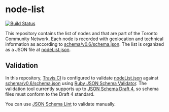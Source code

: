 # node-list

[![Build Status](https://travis-ci.org/tomeshnet/node-list.svg?branch=master)](https://travis-ci.org/tomeshnet/node-list)

This repository contains the list of nodes and that are part of the Toronto Community Network.
Each node is recorded with geolocation and technical information as according to [schema/v0.6/schema.json](schema/v0.6/schema.json).
The list is organized as a JSON file at [nodeList.json](nodeList.json).

## Validation

In this repository, [Travis CI](.travis.yml) is configured to validate [nodeList.json](nodeList.json) against [schema/v0.6/schema.json](schema/v0.6/schema.json) using [Ruby JSON Schema Validator](https://github.com/ruby-json-schema/json-schema).
The validation tool currently supports up to [JSON Schema Draft 4](https://tools.ietf.org/html/draft-zyp-json-schema-04), so schema files must conform to the Draft 4 standard.

You can use [JSON Schema Lint](https://jsonschemalint.com) to validate manually.